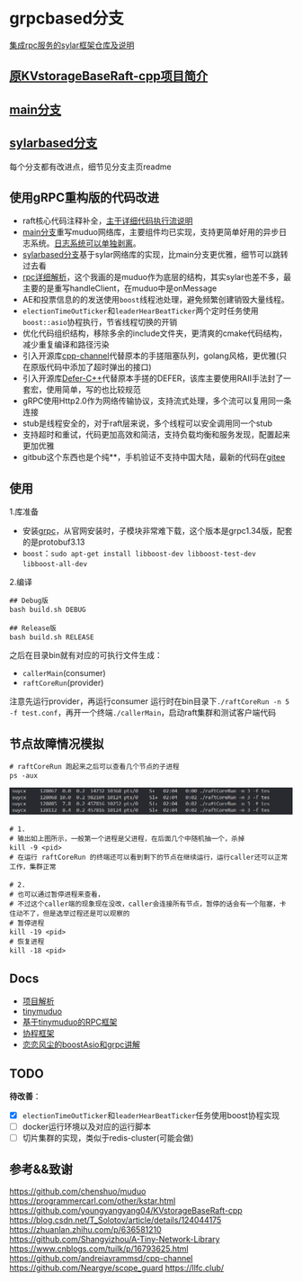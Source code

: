 # grpcbased分支

[集成rpc服务的sylar框架仓库及说明](https://github.com/SuycxZMZ/sylar-from-suycx)

## [原KVstorageBaseRaft-cpp项目简介](docs/README.md)

## [main分支](https://github.com/SuycxZMZ/KVstorageBaseRaft-cpp/tree/main)

## [sylarbased分支](https://github.com/SuycxZMZ/KVstorageBaseRaft-cpp/tree/sylarbased)

每个分支都有改进点，细节见分支主页readme

## 使用gRPC重构版的代码改进

- raft核心代码注释补全，[主干详细代码执行流说明](docs/项目解析.md)
- [main分支](https://github.com/SuycxZMZ/KVstorageBaseRaft-cpp/tree/main)重写muduo网络库，主要组件均已实现，支持更简单好用的异步日志系统。[日志系统可以单独剥离](https://github.com/SuycxZMZ/symlog)。
- [sylarbased分支](https://github.com/SuycxZMZ/KVstorageBaseRaft-cpp/tree/sylarbased)基于sylar网络库的实现，比main分支更优雅，细节可以跳转过去看
- [rpc详细解析](https://github.com/SuycxZMZ/MpRPC-Cpp)，这个我画的是muduo作为底层的结构，其实sylar也差不多，最主要的是重写handleClient，在muduo中是onMessage
- AE和投票信息的的发送使用`boost`线程池处理，避免频繁创建销毁大量线程。
- `electionTimeOutTicker`和`leaderHearBeatTicker`两个定时任务使用`boost::asio`协程执行，节省线程切换的开销
- 优化代码组织结构，移除多余的include文件夹，更清爽的cmake代码结构，减少重复编译和路径污染
- 引入开源库[cpp-channel](https://github.com/andreiavrammsd/cpp-channel)代替原本的手搓阻塞队列，golang风格，更优雅(只在原版代码中添加了超时弹出的接口)
- 引入开源库[Defer-C++](https://github.com/Neargye/scope_guard)代替原本手搓的DEFER，该库主要使用RAII手法封了一套宏，使用简单，写的也比较规范
- gRPC使用Http2.0作为网络传输协议，支持流式处理，多个流可以复用同一条连接
- stub是线程安全的，对于raft层来说，多个线程可以安全调用同一个stub
- 支持超时和重试，代码更加高效和简洁，支持负载均衡和服务发现，配置起来更加优雅
- gitbub这个东西也是个纯**，手机验证不支持中国大陆，最新的代码在[gitee](https://gitee.com/suycx/KVstorageBaseRaft-cpp)

## 使用

1.库准备

- 安装[grpc](https://www.llfc.club/category?catid=225RaiVNI8pFDD5L4m807g7ZwmF#!aid/2TIG572uTKxQxned7LCk8KoulfL)，从官网安装时，子模块非常难下载，这个版本是grpc1.34版，配套的是protobuf3.13
- `boost`：`sudo apt-get install libboost-dev libboost-test-dev libboost-all-dev`

2.编译

```shell
## Debug版
bash build.sh DEBUG

## Release版
bash build.sh RELEASE
```

之后在目录bin就有对应的可执行文件生成：

- `callerMain`(consumer)
- `raftCoreRun`(provider)
  
注意先运行provider，再运行consumer
运行时在bin目录下`./raftCoreRun -n 5 -f test.conf`，再开一个终端`./callerMain`，启动raft集群和测试客户端代码

## 节点故障情况模拟

```shell
# raftCoreRun 跑起来之后可以查看几个节点的子进程
ps -aux
```

![docs/images/raft-fail.png](docs/images/raft-fail.png)

```shell
# 1. 
# 输出如上图所示，一般第一个进程是父进程，在后面几个中随机抽一个，杀掉
kill -9 <pid>
# 在运行 raftCoreRun 的终端还可以看到剩下的节点在继续运行，运行caller还可以正常工作，集群正常

# 2. 
# 也可以通过暂停进程来查看，
# 不过这个caller端的现象现在没改，caller会连接所有节点，暂停的话会有一个阻塞，卡住动不了，但是选举过程还是可以观察的
# 暂停进程
kill -19 <pid>
# 恢复进程
kill -18 <pid>

```

## Docs

- [项目解析](docs/项目解析.md)
- [tinymuduo](https://github.com/SuycxZMZ/tiny-muduo)
- [基于tinymuduo的RPC框架](https://github.com/SuycxZMZ/MpRPC-Cpp)
- [协程框架](https://github.com/SuycxZMZ/sylar-from-suycx)
- [恋恋风尘的boostAsio和grpc讲解](https://llfc.club/category?catid=225RaiVNI8pFDD5L4m807g7ZwmF#!aid/2LfzYBkRCfdEDrtE6hWz8VrCLoS)

## TODO

**待改善**：

- [x] `electionTimeOutTicker`和`leaderHearBeatTicker`任务使用boost协程实现
- [ ] docker运行环境以及对应的运行脚本
- [ ] 切片集群的实现，类似于redis-cluster(可能会做)
  
## 参考&&致谢

https://github.com/chenshuo/muduo
https://programmercarl.com/other/kstar.html
https://github.com/youngyangyang04/KVstorageBaseRaft-cpp
https://blog.csdn.net/T_Solotov/article/details/124044175
https://zhuanlan.zhihu.com/p/636581210
https://github.com/Shangyizhou/A-Tiny-Network-Library
https://www.cnblogs.com/tuilk/p/16793625.html
https://github.com/andreiavrammsd/cpp-channel
https://github.com/Neargye/scope_guard
https://llfc.club/

